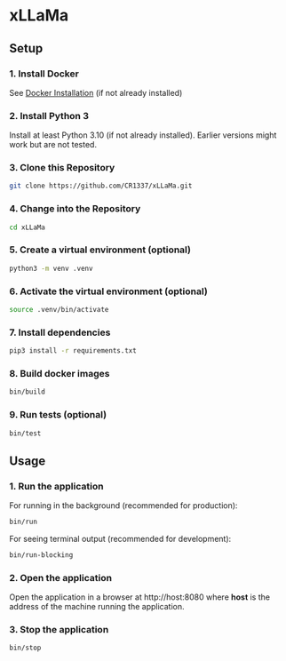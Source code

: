 # xLLaMa

## Setup

### 1. Install Docker
See [Docker Installation](https://docs.docker.com/engine/install/) (if not already installed)
### 2. Install Python 3
Install at least Python 3.10 (if not already installed). Earlier versions might work but are not tested.
### 3. Clone this Repository
```bash
git clone https://github.com/CR1337/xLLaMa.git
```
### 4. Change into the Repository
```bash
cd xLLaMa
```
### 5. Create a virtual environment (optional)
```bash
python3 -m venv .venv
```
### 6. Activate the virtual environment (optional)
```bash
source .venv/bin/activate
```
### 7. Install dependencies
```bash
pip3 install -r requirements.txt
```
### 8. Build docker images
```bash
bin/build
```
### 9. Run tests (optional)
```bash
bin/test
```

## Usage
### 1. Run the application
For running in the background (recommended for production):
```bash
bin/run
```
For seeing terminal output (recommended for development):
```bash
bin/run-blocking
```
### 2. Open the application
Open the application in a browser at http://host:8080 where **host** is the address of the machine running the application.
### 3. Stop the application
```bash
bin/stop
```
